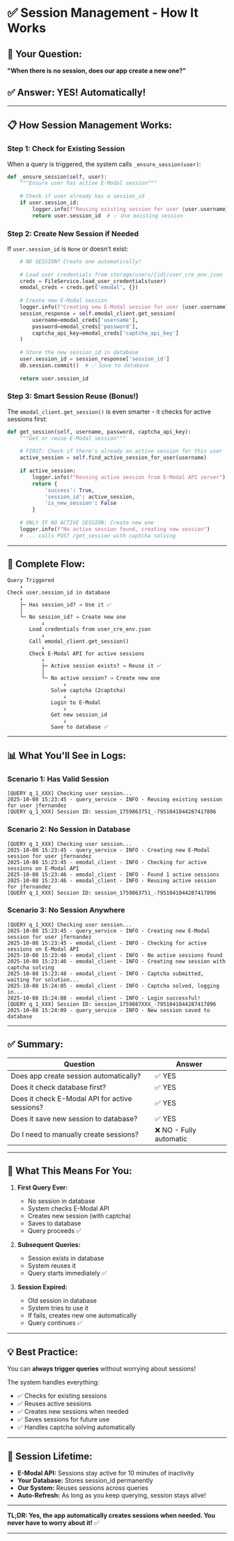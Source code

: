 # ✅ Session Management - How It Works

## 🎯 Your Question:
**"When there is no session, does our app create a new one?"**

## ✅ Answer: YES! Automatically!

---

## 📋 How Session Management Works:

### **Step 1: Check for Existing Session**
When a query is triggered, the system calls `_ensure_session(user)`:

```python
def _ensure_session(self, user):
    """Ensure user has active E-Modal session"""
    
    # Check if user already has a session_id
    if user.session_id:
        logger.info(f"Reusing existing session for user {user.username}")
        return user.session_id  # ✅ Use existing session
```

### **Step 2: Create New Session if Needed**
If `user.session_id` is `None` or doesn't exist:

```python
    # NO SESSION? Create one automatically!
    
    # Load user credentials from storage/users/{id}/user_cre_env.json
    creds = FileService.load_user_credentials(user)
    emodal_creds = creds.get('emodal', {})
    
    # Create new E-Modal session
    logger.info(f"Creating new E-Modal session for user {user.username}")
    session_response = self.emodal_client.get_session(
        username=emodal_creds['username'],
        password=emodal_creds['password'],
        captcha_api_key=emodal_creds['captcha_api_key']
    )
    
    # Store the new session_id in database
    user.session_id = session_response['session_id']
    db.session.commit()  # ✅ Save to database
    
    return user.session_id
```

### **Step 3: Smart Session Reuse (Bonus!)**
The `emodal_client.get_session()` is even smarter - it checks for active sessions first:

```python
def get_session(self, username, password, captcha_api_key):
    """Get or reuse E-Modal session"""
    
    # FIRST: Check if there's already an active session for this user
    active_session = self.find_active_session_for_user(username)
    
    if active_session:
        logger.info(f"Reusing active session from E-Modal API server")
        return {
            'success': True,
            'session_id': active_session,
            'is_new_session': False
        }
    
    # ONLY IF NO ACTIVE SESSION: Create new one
    logger.info(f"No active session found, creating new session")
    # ... calls POST /get_session with captcha solving
```

---

## 🔄 Complete Flow:

```
Query Triggered
    ↓
Check user.session_id in database
    ↓
    ├─ Has session_id? → Use it ✅
    │
    └─ No session_id? → Create new one
           ↓
       Load credentials from user_cre_env.json
           ↓
       Call emodal_client.get_session()
           ↓
       Check E-Modal API for active sessions
           ↓
           ├─ Active session exists? → Reuse it ✅
           │
           └─ No active session? → Create new one
                  ↓
              Solve captcha (2captcha)
                  ↓
              Login to E-Modal
                  ↓
              Get new session_id
                  ↓
              Save to database ✅
```

---

## 📊 What You'll See in Logs:

### **Scenario 1: Has Valid Session**
```
[QUERY q_1_XXX] Checking user session...
2025-10-08 15:23:45 - query_service - INFO - Reusing existing session for user jfernandez
[QUERY q_1_XXX] Session ID: session_1759863751_-7951041044287417896
```

### **Scenario 2: No Session in Database**
```
[QUERY q_1_XXX] Checking user session...
2025-10-08 15:23:45 - query_service - INFO - Creating new E-Modal session for user jfernandez
2025-10-08 15:23:45 - emodal_client - INFO - Checking for active sessions on E-Modal API
2025-10-08 15:23:46 - emodal_client - INFO - Found 1 active sessions
2025-10-08 15:23:46 - emodal_client - INFO - Reusing active session for jfernandez
[QUERY q_1_XXX] Session ID: session_1759863751_-7951041044287417896
```

### **Scenario 3: No Session Anywhere**
```
[QUERY q_1_XXX] Checking user session...
2025-10-08 15:23:45 - query_service - INFO - Creating new E-Modal session for user jfernandez
2025-10-08 15:23:45 - emodal_client - INFO - Checking for active sessions on E-Modal API
2025-10-08 15:23:46 - emodal_client - INFO - No active sessions found
2025-10-08 15:23:46 - emodal_client - INFO - Creating new session with captcha solving
2025-10-08 15:23:48 - emodal_client - INFO - Captcha submitted, waiting for solution...
2025-10-08 15:24:05 - emodal_client - INFO - Captcha solved, logging in...
2025-10-08 15:24:08 - emodal_client - INFO - Login successful!
[QUERY q_1_XXX] Session ID: session_1759887XXX_-7951041044287417896
2025-10-08 15:24:09 - query_service - INFO - New session saved to database
```

---

## ✅ Summary:

| Question | Answer |
|----------|--------|
| Does app create session automatically? | ✅ YES |
| Does it check database first? | ✅ YES |
| Does it check E-Modal API for active sessions? | ✅ YES |
| Does it save new session to database? | ✅ YES |
| Do I need to manually create sessions? | ❌ NO - Fully automatic |

---

## 🎯 What This Means For You:

1. **First Query Ever:**
   - No session in database
   - System checks E-Modal API
   - Creates new session (with captcha)
   - Saves to database
   - Query proceeds ✅

2. **Subsequent Queries:**
   - Session exists in database
   - System reuses it
   - Query starts immediately ✅

3. **Session Expired:**
   - Old session in database
   - System tries to use it
   - If fails, creates new one automatically
   - Query continues ✅

---

## 💡 Best Practice:

You can **always trigger queries** without worrying about sessions!

The system handles everything:
- ✅ Checks for existing sessions
- ✅ Reuses active sessions
- ✅ Creates new sessions when needed
- ✅ Saves sessions for future use
- ✅ Handles captcha solving automatically

---

## 🔧 Session Lifetime:

- **E-Modal API:** Sessions stay active for 10 minutes of inactivity
- **Your Database:** Stores session_id permanently
- **Our System:** Reuses sessions across queries
- **Auto-Refresh:** As long as you keep querying, session stays alive!

---

**TL;DR: Yes, the app automatically creates sessions when needed. You never have to worry about it!** ✅

---


